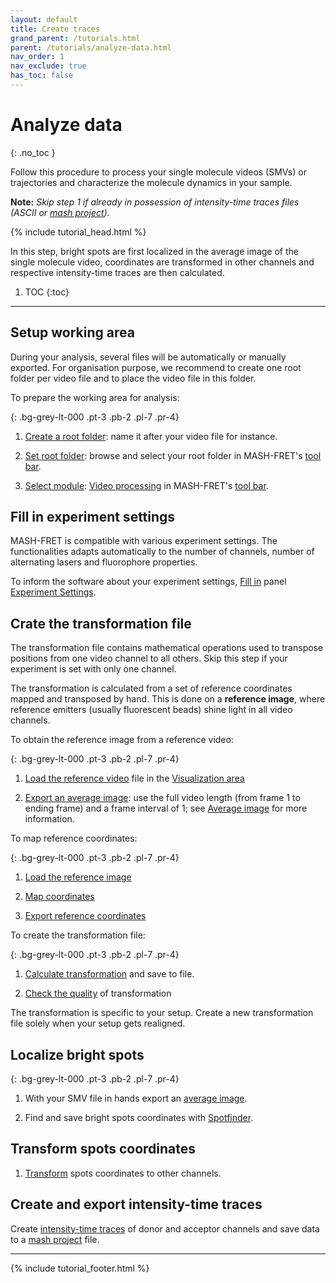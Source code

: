 ```yaml
---
layout: default
title: Create traces
grand_parent: /tutorials.html
parent: /tutorials/analyze-data.html
nav_order: 1
nav_exclude: true
has_toc: false
---
```



# Analyze data
{: .no_toc }

Follow this procedure to process your single molecule videos (SMVs) or trajectories and characterize the molecule dynamics in your sample.

**Note:** *Skip step 1 if already in possession of intensity-time traces files (ASCII or 
[mash project](../../output-files/mash-mash-project.html)).*

{% include tutorial_head.html %}

In this step, bright spots are first localized in the average image of the single molecule video, coordinates are transformed in other channels and respective intensity-time traces are then calculated.

1. TOC
{:toc}

---

## Setup working area

During your analysis, several files will be automatically or manually exported.
For organisation purpose, we recommend to create one root folder per video file and to place the video file in this folder.

To prepare the working area for analysis:

{: .bg-grey-lt-000 .pt-3 .pb-2 .pl-7 .pr-4}
1. <u>Create a root folder</u>: name it after your video file for instance.  
     
1. <u>Set root folder</u>: browse and select your root folder in MASH-FRET's 
[tool bar](../../Getting_started.html#interface).  
     
1. <u>Select module</u>: 
[Video processing](../../video-processing.html) in MASH-FRET's 
[tool bar](../../Getting_started.html#interface).


## Fill in experiment settings

MASH-FRET is compatible with various experiment settings. 
The functionalities adapts automatically to the number of channels, number of alternating lasers and fluorophore properties.

To inform the software about your experiment settings, <u>Fill in</u> panel 
[Experiment Settings](../../video-processing/panels/panel-experiment-settings.html).


## Crate the transformation file

The transformation file contains mathematical operations used to transpose positions from one video channel to all others. 
Skip this step if your experiment is set with only one channel.

The transformation is calculated from a set of reference coordinates mapped and transposed by hand. 
This is done on a **reference image**, where reference emitters (usually fluorescent beads) shine light in all video channels.

To obtain the reference image from a reference video:

{: .bg-grey-lt-000 .pt-3 .pb-2 .pl-7 .pr-4}
1. <u>Load the reference video</u> file in the 
[Visualization area](../../video-processing/panels/area-visualization.html)  
      
1. <u>Export an average image</u>: use the full video length (from frame 1 to ending frame) and a frame interval of 1; see 
[Average image](../../video-processing/panels/panel-molecule-coordinates.html#average-image) for more information.

To map reference coordinates:

{: .bg-grey-lt-000 .pt-3 .pb-2 .pl-7 .pr-4}
1. <u>Load the reference image</u>  
     
1. <u>Map coordinates</u>  
     
1. <u>Export reference coordinates</u>


To create the transformation file:

{: .bg-grey-lt-000 .pt-3 .pb-2 .pl-7 .pr-4}
1. <u>Calculate transformation</u> and save to file.  
     
1. <u>Check the quality</u> of transformation

The transformation is specific to your setup. 
Create a new transformation file solely when your setup gets realigned.


## Localize bright spots

{: .bg-grey-lt-000 .pt-3 .pb-2 .pl-7 .pr-4}
1. With your SMV file in hands export an <u>average image</u>.  
     
1. Find and save bright spots coordinates with <u>Spotfinder</u>.  


## Transform spots coordinates

1. <u>Transform</u> spots coordinates to other channels.


## Create and export intensity-time traces

Create <u>intensity-time traces</u> of donor and acceptor channels and save data to a 
[mash project](../../output-files/mash-mash-project.html) file.

---

{% include tutorial_footer.html %}
